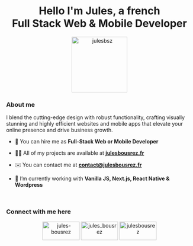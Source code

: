 <h1 align="center">Hello I'm Jules, a french <br> Full Stack Web & Mobile Developer</h1>

<p align="center"> <img width='150px' src="https://komarev.com/ghpvc/?username=julesbsz&label=Profile%20views&color=0e75b6&style=flat" alt="julesbsz" /> </p>

<h3>About me</h3>
<p>
  I blend the cutting-edge design with robust functionality, crafting visually stunning and highly efficient websites and mobile apps that elevate your online presence and drive business growth.
</p>

- 🤝 You can hire me as **Full-Stack Web or Mobile Developer**

- 👨‍💻 All of my projects are available at **[julesbousrez.fr](https://julesbousrez.fr)**

- ✉️ You can contact me at **contact@julesbousrez.fr**

- 🌱 I’m currently working with **Vanilla JS, Next.js, React Native & Wordpress**

<br>
<h3 align="left">Connect with me here</h3>
<p align="center">
<a href="https://linkedin.com/in/jules-bousrez" target="blank"><img width='100px' height='50px' align="center" src="https://raw.githubusercontent.com/rahuldkjain/github-profile-readme-generator/master/src/images/icons/Social/linked-in-alt.svg" alt="jules-bousrez" height="30" width="40" /></a>
<a href="https://instagram.com/jules_bousrez" target="blank"><img width='100px' height='50px' align="center" src="https://raw.githubusercontent.com/rahuldkjain/github-profile-readme-generator/master/src/images/icons/Social/instagram.svg" alt="jules_bousrez" height="30" width="40" /></a>
<a href="https://www.behance.net/julesbousrez" target="blank"><img width='100px' height='50px' align="center" src="https://raw.githubusercontent.com/rahuldkjain/github-profile-readme-generator/master/src/images/icons/Social/behance.svg" alt="julesbousrez" height="30" width="40" /></a>
</p>
